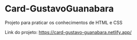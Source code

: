 # Card-GustavoGuanabara
Projeto para praticar os conhecimentos de HTML e CSS

Link do projeto: https://card-gustavo-guanabara.netlify.app/
